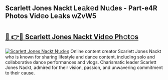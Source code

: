 ## Scarlett Jones Nackt Le𝚊k𝚎d N𝚞𝚍es - Part-e4R Photos Vid𝚎o Le𝚊ks wZvW5

# <h2><a href="http://fb6070h.evod.top/?m=Scarlett+Jones+Nackt">🔗 👉🔴 Scarlett Jones Nackt Vid𝚎o Ph𝚘t𝚘s</a></h2>

[![Scarlett Jones Nackt N𝚞d𝚎s](https://i.imgur.com/8V9OHl7.gif)](http://fb6070h.evod.top/?m=Scarlett+Jones+Nackt)
Online content creator Scarlett Jones Nackt who is known for sharing lifestyle and dance content, including solo and collaborative dance performances and vlogs. Charismatic leader Scarlett Jones Nackt, admired for their vision, passion, and unwavering commitment to their cause. 

